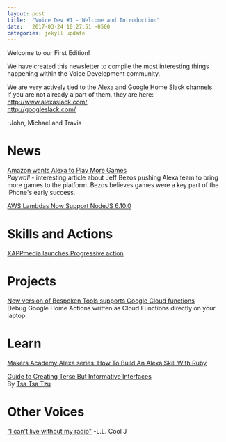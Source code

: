 ```yaml
---
layout: post
title:  "Voice Dev #1 - Welcome and Introduction"
date:   2017-03-24 10:27:51 -0500
categories: jekyll update
---
```

Welcome to our First Edition!

We have created this newsletter to compile the most interesting things happening within the Voice Development community.

We are very actively tied to the Alexa and Google Home Slack channels.  
If you are not already a part of them, they are here:  
http://www.alexaslack.com/  
http://googleslack.com/  

-John, Michael and Travis

# News
[Amazon wants Alexa to Play More Games](https://www.theinformation.com/amazon-wants-alexa-to-play-more-games?eu=tjR5xxSBj9pQE0ZxrH6B3w)  
*Paywall* - interesting article about Jeff Bezos pushing Alexa team to bring more games to the platform. 
Bezos believes games were a key part of the iPhone's early success.

[AWS Lambdas Now Support NodeJS 6.10.0](https://aws.amazon.com/about-aws/whats-new/2017/03/aws-lambda-supports-node-js-6-10)

# Skills and Actions
[XAPPmedia launches Progressive action](https://xappmedia.com/video-progressive-taps-xappmedia-first-google-action-insurance/)

# Projects
[New version of Bespoken Tools supports Google Cloud functions](https://bespoken.tools/blog/link_to_come.html)  
Debug Google Home Actions written as Cloud Functions directly on your laptop.

# Learn
[Makers Academy Alexa series: How To Build An Alexa Skill With Ruby](https://developer.amazon.com/blogs/post/105df30e-9890-4a8c-9caf-5de1c8ff86cb/makers-academy-s-alexa-series-how-to-build-a-hello-world-skill-with-ruby)  

[Guide to Creating Terse But Informative Interfaces](https://www.youtube.com/watch?v=0tq2FOZCyZw)  
By [Tsa Tsa Tzu](https://tsatsatzu.com)

# Other Voices
["I can't live without my radio"](https://genius.com/Ll-cool-j-i-cant-live-without-my-radio-lyrics)
-L.L. Cool J

